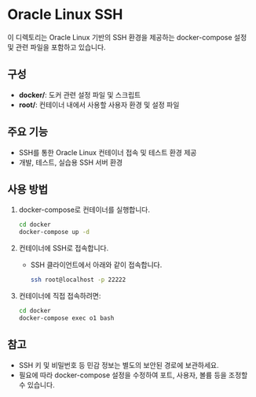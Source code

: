 # Oracle Linux SSH

이 디렉토리는 Oracle Linux 기반의 SSH 환경을 제공하는 docker-compose 설정 및 관련 파일을 포함하고 있습니다.

## 구성

- **docker/**: 도커 관련 설정 파일 및 스크립트
- **root/**: 컨테이너 내에서 사용할 사용자 환경 및 설정 파일

## 주요 기능

- SSH를 통한 Oracle Linux 컨테이너 접속 및 테스트 환경 제공
- 개발, 테스트, 실습용 SSH 서버 환경

## 사용 방법

1. docker-compose로 컨테이너를 실행합니다.
   ```bash
   cd docker
   docker-compose up -d
   ```

2. 컨테이너에 SSH로 접속합니다.
   - SSH 클라이언트에서 아래와 같이 접속합니다.
     ```bash
     ssh root@localhost -p 22222
     ```
     

3. 컨테이너에 직접 접속하려면:
   ```bash
   cd docker
   docker-compose exec o1 bash
   ```
   
## 참고

- SSH 키 및 비밀번호 등 민감 정보는 별도의 보안된 경로에 보관하세요.
- 필요에 따라 docker-compose 설정을 수정하여 포트, 사용자, 볼륨 등을 조정할 수 있습니다. 
